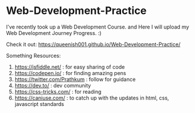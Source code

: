 # Web-Development-Practice

I've recently took up a Web Development Course. and Here I will upload my Web Development Journey Progress. :)

Check it out: https://queenish001.github.io/Web-Development-Practice/

Something Resources: 
1) https://jsfiddle.net/ : for easy sharing of code
2) https://codepen.io/   : for finding amazing pens
3) https://twitter.com/Prathkum : follow for guidance
4) https://dev.to/  : dev community
5) https://css-tricks.com/ : for reading
6) https://caniuse.com/  : to catch up with the updates in html, css, javascript standards


